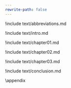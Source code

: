 ```yaml
---
rewrite-path: false
---
```


!include text/abbreviations.md

!include text/intro.md

!include text/chapter01.md

!include text/chapter02.md

!include text/chapter03.md

!include text/conclusion.md

\appendix

<!-- !include text/appendix01.md

!include text/appendix02.md

-->

